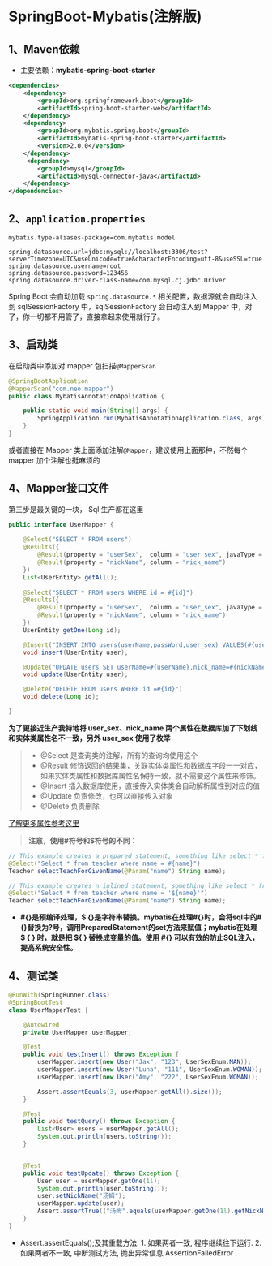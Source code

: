 # SpringBoot-Mybatis(注解版)

## 1、Maven依赖

- 主要依赖：**mybatis-spring-boot-starter**

```xml
<dependencies>
	<dependency>
        <groupId>org.springframework.boot</groupId>
        <artifactId>spring-boot-starter-web</artifactId>
    </dependency>
	<dependency>
		<groupId>org.mybatis.spring.boot</groupId>
		<artifactId>mybatis-spring-boot-starter</artifactId>
		<version>2.0.0</version>
	</dependency>
     <dependency>
        <groupId>mysql</groupId>
        <artifactId>mysql-connector-java</artifactId>
    </dependency>
</dependencies>
```

## 2、`application.properties` 

```properties
mybatis.type-aliases-package=com.mybatis.model

spring.datasource.url=jdbc:mysql://localhost:3306/test?serverTimezone=UTC&useUnicode=true&characterEncoding=utf-8&useSSL=true
spring.datasource.username=root
spring.datasource.password=123456
spring.datasource.driver-class-name=com.mysql.cj.jdbc.Driver
```

Spring Boot 会自动加载 `spring.datasource.*` 相关配置，数据源就会自动注入到 sqlSessionFactory 中，sqlSessionFactory 会自动注入到 Mapper 中，对了，你一切都不用管了，直接拿起来使用就行了。

## 3、启动类

在启动类中添加对 mapper 包扫描`@MapperScan`

```java
@SpringBootApplication
@MapperScan("com.neo.mapper")
public class MybatisAnnotationApplication {

	public static void main(String[] args) {
		SpringApplication.run(MybatisAnnotationApplication.class, args);
	}
}
```

或者直接在 Mapper 类上面添加注解`@Mapper`，建议使用上面那种，不然每个 mapper 加个注解也挺麻烦的

## 4、Mapper接口文件

第三步是最关键的一块， Sql 生产都在这里

```java
public interface UserMapper {
	
	@Select("SELECT * FROM users")
	@Results({
		@Result(property = "userSex",  column = "user_sex", javaType = UserSexEnum.class),
		@Result(property = "nickName", column = "nick_name")
	})
	List<UserEntity> getAll();
	
	@Select("SELECT * FROM users WHERE id = #{id}")
	@Results({
		@Result(property = "userSex",  column = "user_sex", javaType = UserSexEnum.class),
		@Result(property = "nickName", column = "nick_name")
	})
	UserEntity getOne(Long id);

	@Insert("INSERT INTO users(userName,passWord,user_sex) VALUES(#{userName}, #{passWord}, #{userSex})")
	void insert(UserEntity user);

	@Update("UPDATE users SET userName=#{userName},nick_name=#{nickName} WHERE id =#{id}")
	void update(UserEntity user);

	@Delete("DELETE FROM users WHERE id =#{id}")
	void delete(Long id);

}
```

**为了更接近生产我特地将 user_sex、nick_name 两个属性在数据库加了下划线和实体类属性名不一致，另外 user_sex 使用了枚举**

> - @Select 是查询类的注解，所有的查询均使用这个
> - @Result 修饰返回的结果集，关联实体类属性和数据库字段一一对应，如果实体类属性和数据库属性名保持一致，就不需要这个属性来修饰。
> - @Insert 插入数据库使用，直接传入实体类会自动解析属性到对应的值
> - @Update 负责修改，也可以直接传入对象
> - @Delete 负责删除

[了解更多属性参考这里](http://www.mybatis.org/mybatis-3/zh/java-api.html)

> **注意，使用#符号和$符号的不同：**

```java
// This example creates a prepared statement, something like select * from teacher where name = ?;
@Select("Select * from teacher where name = #{name}")
Teacher selectTeachForGivenName(@Param("name") String name);

// This example creates n inlined statement, something like select * from teacher where name = 'someName';
@Select("Select * from teacher where name = '${name}'")
Teacher selectTeachForGivenName(@Param("name") String name);
```

- **\#{}是预编译处理，$ {}是字符串替换。mybatis在处理#{}时，会将sql中的#{}替换为?号，调用PreparedStatement的set方法来赋值；mybatis在处理 $ { } 时，就是把 ${ } 替换成变量的值。使用 #{} 可以有效的防止SQL注入，提高系统安全性。**

## 4、测试类

```java
@RunWith(SpringRunner.class)
@SpringBootTest
class UserMapperTest {

    @Autowired
    private UserMapper userMapper;

    @Test
    public void testInsert() throws Exception {
        userMapper.insert(new User("Jax", "123", UserSexEnum.MAN));
        userMapper.insert(new User("Luna", "111", UserSexEnum.WOMAN));
        userMapper.insert(new User("Amy", "222", UserSexEnum.WOMAN));

        Assert.assertEquals(3, userMapper.getAll().size());
    }

    @Test
    public void testQuery() throws Exception {
        List<User> users = userMapper.getAll();
        System.out.println(users.toString());
    }


    @Test
    public void testUpdate() throws Exception {
        User user = userMapper.getOne(1l);
        System.out.println(user.toString());
        user.setNickName("汤姆");
        userMapper.update(user);
        Assert.assertTrue(("汤姆".equals(userMapper.getOne(1l).getNickName())));
    }
}
```

- Assert.assertEquals();及其重载方法: 1. 如果两者一致, 程序继续往下运行. 2. 如果两者不一致, 中断测试方法, 抛出异常信息 AssertionFailedError .